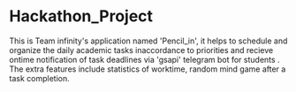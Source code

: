 # Hackathon_Project
 This is Team infinity's application named 'Pencil_in', it helps to schedule and organize the daily academic tasks inaccordance to priorities and recieve ontime notification of task deadlines via 'gsapi' telegram bot for students . The extra features include statistics of worktime, random mind game after a task completion.
